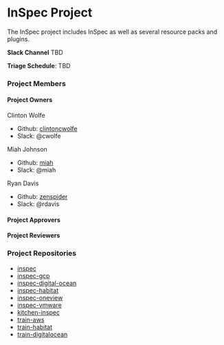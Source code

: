 # InSpec Project

The InSpec project includes InSpec as well as several resource packs and plugins.

**Slack Channel** TBD

**Triage Schedule**: TBD

### Project Members

#### Project Owners

Clinton Wolfe
  - Github: [clintoncwolfe](https://github.com/clintoncwolfe)
  - Slack: @cwolfe

Miah Johnson
  - Github: [miah](https://github.com/miah)
  - Slack: @miah

Ryan Davis
  - Github: [zenspider](https://github.com/zenspider)
  - Slack: @rdavis

#### Project Approvers

#### Project Reviewers

### Project Repositories

- [inspec](https://github.com/inspec/inspec)
- [inspec-gcp](https://github.com/inspec/inspec-gcp)
- [inspec-digital-ocean](https://github.com/inspec/inspec-digital-ocean)
- [inspec-habitat](https://github.com/inspec/inspec-habitat)
- [inspec-oneview](https://github.com/inspec/inspec-habitat)
- [inspec-vmware](https://github.com/inspec/inspec-vmware)
- [kitchen-inspec](https://github.com/inspec/kitchen-inspec)
- [train-aws](https://github.com/inspec/train-aws)
- [train-habitat](https://github.com/inspec/train-habitat)
- [train-digitalocean](https://github.com/inspec/train-digitalocean)

